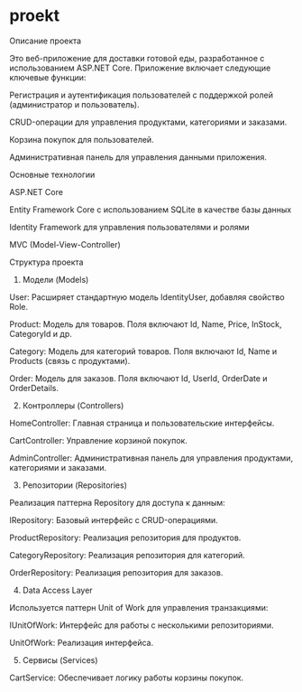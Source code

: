 # proekt
Описание проекта

Это веб-приложение для доставки готовой еды, разработанное с использованием ASP.NET Core. Приложение включает следующие ключевые функции:

Регистрация и аутентификация пользователей с поддержкой ролей (администратор и пользователь).

CRUD-операции для управления продуктами, категориями и заказами.

Корзина покупок для пользователей.

Административная панель для управления данными приложения.

Основные технологии

ASP.NET Core

Entity Framework Core с использованием SQLite в качестве базы данных

Identity Framework для управления пользователями и ролями

MVC (Model-View-Controller)

Структура проекта

1. Модели (Models)

User: Расширяет стандартную модель IdentityUser, добавляя свойство Role.

Product: Модель для товаров. Поля включают Id, Name, Price, InStock, CategoryId и др.

Category: Модель для категорий товаров. Поля включают Id, Name и Products (связь с продуктами).

Order: Модель для заказов. Поля включают Id, UserId, OrderDate и OrderDetails.

2. Контроллеры (Controllers)

HomeController: Главная страница и пользовательские интерфейсы.

CartController: Управление корзиной покупок.

AdminController: Административная панель для управления продуктами, категориями и заказами.

3. Репозитории (Repositories)

Реализация паттерна Repository для доступа к данным:

IRepository: Базовый интерфейс с CRUD-операциями.

ProductRepository: Реализация репозитория для продуктов.

CategoryRepository: Реализация репозитория для категорий.

OrderRepository: Реализация репозитория для заказов.

4. Data Access Layer

Используется паттерн Unit of Work для управления транзакциями:

IUnitOfWork: Интерфейс для работы с несколькими репозиториями.

UnitOfWork: Реализация интерфейса.

5. Сервисы (Services)

CartService: Обеспечивает логику работы корзины покупок.

